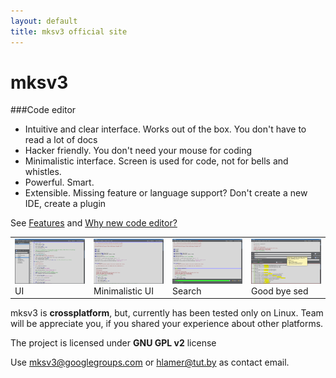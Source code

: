 ```yaml
---
layout: default
title: mksv3 official site
---
```



# mksv3

###Code editor


* Intuitive and clear interface. Works out of the box. You don't have to read a lot of docs
* Hacker friendly. You don't need your mouse for coding
* Minimalistic interface. Screen is used for code, not for bells and whistles.
* Powerful. Smart.
* Extensible. Missing feature or language support? Don't create a new IDE, create a plugin

See [Features](features.html) and [Why new code editor?](why-new.html)
    
<table frame="void">
    <tr>
        <td width="25%">
            <a href="screenshots/main-ui.png">
                <img src="screenshots/preview/main-ui.png" width="100%" height="100%"/>
            </a>
            UI
        </td>
        <td width="25%">
            <a href="screenshots/minimal.png">
                <img src="screenshots/preview/minimal.png" width="100%" height="100%"/>
            </a>
            Minimalistic UI
        </td>
        <td width="25%">
            <a href="screenshots/search.png">
                <img src="screenshots/preview/search.png" width="100%" height="100%"/>
            </a>
            Search
        </td>
        <td width="25%">
            <a href="screenshots/search-replace.png">
                <img src="screenshots/preview/search-replace.png" width="100%" height="100%"/>
            </a>
            Good bye sed
        </td>
    </tr>
</table>

mksv3 is **crossplatform**, but, currently has been tested only on Linux. Team will be appreciate you, if you shared your experience about other platforms.

The project is licensed under **GNU GPL v2** license

Use [mksv3@googlegroups.com](mailto:mksv3@googlegroups.com) or [hlamer@tut.by](mailto:hlamer@tut.by) as contact email.
